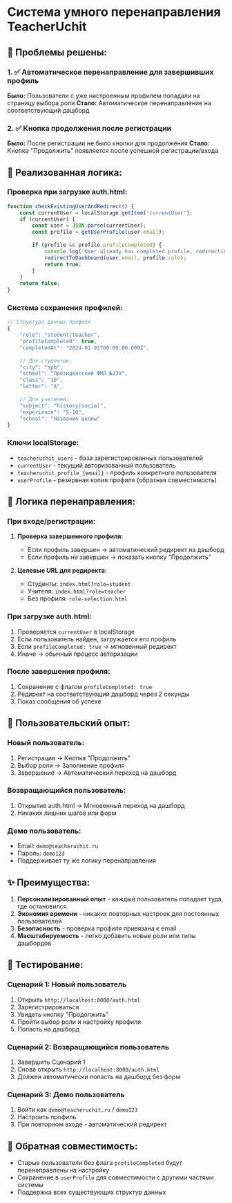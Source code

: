 # Система умного перенаправления TeacherUchit

## 🎯 **Проблемы решены:**

### 1. ✅ **Автоматическое перенаправление для завершивших профиль**
**Было:** Пользователи с уже настроенным профилем попадали на страницу выбора роли
**Стало:** Автоматическое перенаправление на соответствующий дашборд

### 2. ✅ **Кнопка продолжения после регистрации**
**Было:** После регистрации не было кнопки для продолжения
**Стало:** Кнопка "Продолжить" появляется после успешной регистрации/входа

## 🔧 **Реализованная логика:**

### **Проверка при загрузке auth.html:**
```javascript
function checkExistingUserAndRedirect() {
    const currentUser = localStorage.getItem('currentUser');
    if (currentUser) {
        const user = JSON.parse(currentUser);
        const profile = getUserProfile(user.email);
        
        if (profile && profile.profileCompleted) {
            console.log('User already has completed profile, redirecting...');
            redirectToDashboard(user.email, profile.role);
            return true;
        }
    }
    return false;
}
```

### **Система сохранения профилей:**
```javascript
// Структура данных профиля
{
    "role": "student|teacher",
    "profileCompleted": true,
    "completedAt": "2024-01-01T00:00:00.000Z",
    
    // Для студентов:
    "city": "spb",
    "school": "Президентский ФМЛ №239",
    "class": "10",
    "letter": "А",
    
    // Для учителей:
    "subject": "history|social", 
    "experience": "5-10",
    "school": "Название школы"
}
```

### **Ключи localStorage:**
- `teacheruchit_users` - база зарегистрированных пользователей
- `currentUser` - текущий авторизованный пользователь
- `teacheruchit_profile_{email}` - профиль конкретного пользователя
- `userProfile` - резервная копия профиля (обратная совместимость)

## 🚀 **Логика перенаправления:**

### **При входе/регистрации:**
1. **Проверка завершенного профиля:**
   - Если профиль завершен → автоматический редирект на дашборд
   - Если профиль не завершен → показать кнопку "Продолжить"

2. **Целевые URL для редиректа:**
   - Студенты: `index.html?role=student`
   - Учителя: `index.html?role=teacher`
   - Без профиля: `role-selection.html`

### **При загрузке auth.html:**
1. Проверяется `currentUser` в localStorage
2. Если пользователь найден, загружается его профиль
3. Если `profileCompleted: true` → мгновенный редирект
4. Иначе → обычный процесс авторизации

### **После завершения профиля:**
1. Сохранение с флагом `profileCompleted: true`
2. Редирект на соответствующий дашборд через 2 секунды
3. Показ сообщения об успехе

## 📱 **Пользовательский опыт:**

### **Новый пользователь:**
1. Регистрация → Кнопка "Продолжить"
2. Выбор роли → Заполнение профиля
3. Завершение → Автоматический переход на дашборд

### **Возвращающийся пользователь:**
1. Открытие auth.html → Мгновенный переход на дашборд
2. Никаких лишних шагов или форм

### **Демо пользователь:**
- Email: `demo@teacheruchit.ru`
- Пароль: `demo123`
- Поддерживает ту же логику перенаправления

## ✨ **Преимущества:**

1. **Персонализированный опыт** - каждый пользователь попадает туда, где остановился
2. **Экономия времени** - никаких повторных настроек для постоянных пользователей
3. **Безопасность** - проверка профиля привязана к email
4. **Масштабируемость** - легко добавить новые роли или типы дашбордов

## 🧪 **Тестирование:**

### **Сценарий 1: Новый пользователь**
1. Открыть `http://localhost:8000/auth.html`
2. Зарегистрироваться
3. Увидеть кнопку "Продолжить"
4. Пройти выбор роли и настройку профиля
5. Попасть на дашборд

### **Сценарий 2: Возвращающийся пользователь**
1. Завершить Сценарий 1
2. Снова открыть `http://localhost:8000/auth.html`
3. Должен автоматически попасть на дашборд без форм

### **Сценарий 3: Демо пользователь**
1. Войти как `demo@teacheruchit.ru` / `demo123`
2. Настроить профиль
3. При повторном входе - автоматический редирект

## 🔄 **Обратная совместимость:**
- Старые пользователи без флага `profileCompleted` будут перенаправлены на настройку
- Сохранение в `userProfile` для совместимости с другими частями системы
- Поддержка всех существующих структур данных